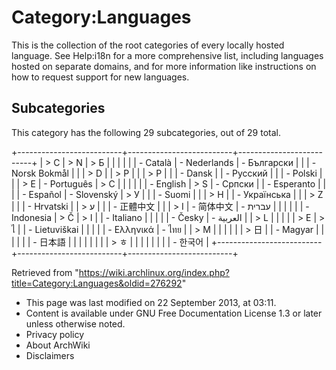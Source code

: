 Category:Languages
==================

This is the collection of the root categories of every locally hosted
language. See Help:i18n for a more comprehensive list, including
languages hosted on separate domains, and for more information like
instructions on how to request support for new languages.

Subcategories
-------------

This category has the following 29 subcategories, out of 29 total.

+--------------------------+--------------------------+--------------------------+
| > C                      | > N                      | > Б                      |
|                          |                          |                          |
| -   Català               | -   Nederlands           | -   Български            |
|                          | -   Norsk Bokmål         |                          |
| > D                      |                          | > Р                      |
|                          | > P                      |                          |
| -   Dansk                |                          | -   Русский              |
|                          | -   Polski               |                          |
| > E                      | -   Português            | > С                      |
|                          |                          |                          |
| -   English              | > S                      | -   Српски               |
| -   Esperanto            |                          |                          |
| -   Español              | -   Slovenský            | > У                      |
|                          | -   Suomi                |                          |
| > H                      |                          | -   Українська           |
|                          | > Z                      |                          |
| -   Hrvatski             |                          | > ע                      |
|                          | -   正體中文             |                          |
| > I                      | -   简体中文             | -   עברית                |
|                          |                          |                          |
| -   Indonesia            | > Č                      | > ا                      |
| -   Italiano             |                          |                          |
|                          | -   Česky                | -   العربية              |
| > L                      |                          |                          |
|                          | > Ε                      | > ไ                      |
| -   Lietuviškai          |                          |                          |
|                          | -   Ελληνικά             | -   ไทย                  |
| > M                      |                          |                          |
|                          |                          | > 日                     |
| -   Magyar               |                          |                          |
|                          |                          | -   日本語               |
|                          |                          |                          |
|                          |                          | > ㅎ                     |
|                          |                          |                          |
|                          |                          | -   한국어               |
+--------------------------+--------------------------+--------------------------+

Retrieved from
"https://wiki.archlinux.org/index.php?title=Category:Languages&oldid=276292"

-   This page was last modified on 22 September 2013, at 03:11.
-   Content is available under GNU Free Documentation License 1.3 or
    later unless otherwise noted.
-   Privacy policy
-   About ArchWiki
-   Disclaimers
